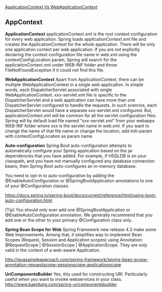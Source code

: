 
[ApplicationContext Vs WebApplicationContext](#appContext)

## AppContext

**ApplicationContext** applicationContext.xml is the root context configuration for every web application. Spring loads applicationContext.xml file and creates the ApplicationContext for the whole application. There will be only one application context per web application. If you are not explicitly declaring the context configuration file name in web.xml using the contextConfigLocation param, Spring will search for the applicationContext.xml under WEB-INF folder and throw FileNotFoundException if it could not find this file.


**WebApplicationContext** Apart from ApplicationContext, there can be multiple WebApplicationContext in a single web application. In simple words, each DispatcherServlet associated with single WebApplicationContext. xxx-servlet.xml file is specific to the DispatcherServlet and a web application can have more than one DispatcherServlet configured to handle the requests. In such scenrios, each DispatcherServlet would have a separate xxx-servlet.xml configured. But, applicationContext.xml will be common for all the servlet configuration files. Spring will by default load file named “xxx-servlet.xml” from your webapps WEB-INF folder where xxx is the servlet name in web.xml. If you want to change the name of that file name or change the location, add initi-param with contextConfigLocation as param name.

**Auto-configuration**
Spring Boot auto-configuration attempts to automatically configure your Spring application based on the jar dependencies that you have added. For example, if HSQLDB is on your classpath, and you have not manually configured any database connection beans, then Spring Boot auto-configures an in-memory database.

You need to opt-in to auto-configuration by adding the @EnableAutoConfiguration or @SpringBootApplication annotations to one of your @Configuration classes.


https://docs.spring.io/spring-boot/docs/current/reference/html/using-boot-auto-configuration.html


[Tip]
You should only ever add one @SpringBootApplication or @EnableAutoConfiguration annotation. We generally recommend that you add one or the other to your primary @Configuration class only.


**Spring Bean Scope for Web**
Spring Framework new release 4.3 make some Web Improvements. Among that, it simplifies way to implement Bean Scopes (Request, Session and Application scopes) using Annotation: @RequestScope | @SessionScope | @ApplicationScope. They are only valid in the context of a web-aware Application.

http://javasampleapproach.com/spring-framework/spring-bean-scope-annotation-requestscope-sessionscope-applicationscope


**UriComponentsBuilder**
Yes, this used for constructing URI. Particularly useful when you want to invoke webservices in your class.
http://www.baeldung.com/spring-uricomponentsbuilder





